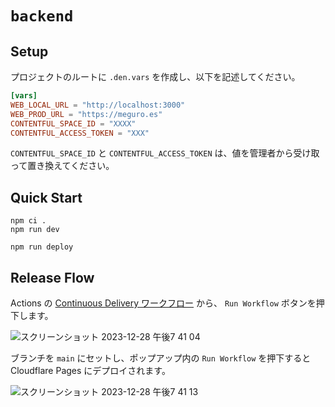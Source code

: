 # `backend`

## Setup

プロジェクトのルートに `.den.vars` を作成し、以下を記述してください。

```toml
[vars]
WEB_LOCAL_URL = "http://localhost:3000"
WEB_PROD_URL = "https://meguro.es"
CONTENTFUL_SPACE_ID = "XXXX"
CONTENTFUL_ACCESS_TOKEN = "XXX"
```

`CONTENTFUL_SPACE_ID` と `CONTENTFUL_ACCESS_TOKEN` は、値を管理者から受け取って置き換えてください。

## Quick Start

```
npm ci .
npm run dev
```

```
npm run deploy
```

## Release Flow

Actions の [Continuous Delivery ワークフロー](https://github.com/meguroes/next.meguro.es/actions/workflows/continuous_delivery.yaml) から、 `Run Workflow` ボタンを押下します。

![スクリーンショット 2023-12-28 午後7 41 04](https://github.com/meguroes/next.meguro.es/assets/38882716/d8c5fc73-9dd7-4323-8714-54621267cde0)

ブランチを `main` にセットし、ポップアップ内の `Run Workflow` を押下すると Cloudflare Pages にデプロイされます。

![スクリーンショット 2023-12-28 午後7 41 13](https://github.com/meguroes/next.meguro.es/assets/38882716/c695f8a9-5536-4eb0-8ca5-3909623ce6e6)
